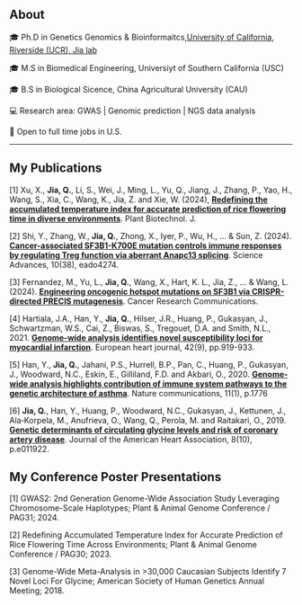 ## About

🎓 Ph.D in Genetics Genomics & Bioinformaitcs,[University of California, Riverside (UCR), Jia lab](https://sites.google.com/ucr.edu/jia-lab-ucr/home)

🎓 M.S in Biomedical Engineering, Universiyt of Southern California (USC)

🎓 B.S in Biological Sicence, China Agricultural University (CAU)

💻 Research area: GWAS | Genomic prediction | NGS data analysis 

👀 Open to full time jobs in U.S.

---
## My Publications

[1] Xu, X., **Jia, Q.**, Li, S., Wei, J., Ming, L., Yu, Q., Jiang, J., Zhang, P., Yao, H., Wang, S., Xia, C., Wang, K., Jia, Z. and Xie, W. (2024), **[Redefining the accumulated temperature index for accurate prediction of rice flowering time in diverse environments](https://doi.org/10.1111/pbi.14498)**. Plant Biotechnol. J.

[2]	Shi, Y., Zhang, W., **Jia, Q.**, Zhong, X., Iyer, P., Wu, H., ... & Sun, Z. (2024). **[Cancer-associated SF3B1-K700E mutation controls immune responses by regulating Treg function via aberrant Anapc13 splicing](https://doi.org/10.1126/sciadv.ado4274)**. Science Advances, 10(38), eado4274.

[3]	Fernandez, M., Yu, L., **Jia, Q.**, Wang, X., Hart, K. L., Jia, Z., ... & Wang, L. (2024). **[Engineering oncogenic hotspot mutations on SF3B1 via CRISPR-directed PRECIS mutagenesis](https://doi.org/10.1158/2767-9764.crc-24-0145)**. Cancer Research Communications.

[4]	Hartiala, J.A., Han, Y., **Jia, Q.**, Hilser, J.R., Huang, P., Gukasyan, J., Schwartzman, W.S., Cai, Z., Biswas, S., Tregouet, D.A. and Smith, N.L., 2021. **[Genome-wide analysis identifies novel susceptibility loci for myocardial infarction](https://doi.org/10.1093/eurheartj/ehaa1040)**. European heart journal, 42(9), pp.919-933.

[5]	Han, Y., **Jia, Q.**, Jahani, P.S., Hurrell, B.P., Pan, C., Huang, P., Gukasyan, J., Woodward, N.C., Eskin, E., Gilliland, F.D. and Akbari, O., 2020. **[Genome-wide analysis highlights contribution of immune system pathways to the genetic architecture of asthma](https://doi.org/10.1038/s41467-020-15649-3)**. Nature communications, 11(1), p.1776

[6]	**Jia, Q.**, Han, Y., Huang, P., Woodward, N.C., Gukasyan, J., Kettunen, J., Ala‐Korpela, M., Anufrieva, O., Wang, Q., Perola, M. and Raitakari, O., 2019. **[Genetic determinants of circulating glycine levels and risk of coronary artery disease](https://doi.org/10.1161/JAHA.119.011922)**. Journal of the American Heart Association, 8(10), p.e011922.



## My Conference Poster Presentations

[1]	GWAS2: 2nd Generation Genome-Wide Association Study Leveraging Chromosome-Scale Haplotypes; Plant & Animal Genome Conference / PAG31; 2024. 

[2]	Redefining Accumulated Temperature Index for Accurate Prediction of Rice Flowering Time Across Environments; Plant & Animal Genome Conference / PAG30; 2023. 

[3]	Genome-Wide Meta-Analysis in >30,000 Caucasian Subjects Identify 7 Novel Loci For Glycine; American Society of Human Genetics Annual Meeting; 2018.

